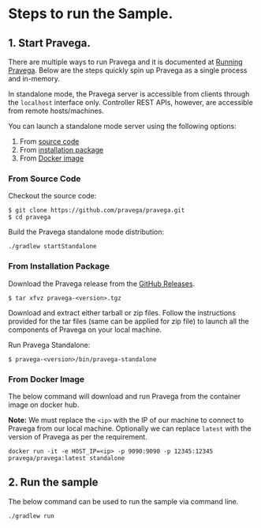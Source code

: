 # Steps to run the Sample.
## 1. Start Pravega.
There are multiple ways to run Pravega and it is documented at  [Running Pravega](https://github.com/pravega/pravega/blob/master/documentation/src/docs/deployment/deployment.md).
Below are the steps quickly spin up Pravega as a single process and in-memory.

In standalone mode, the Pravega server is accessible from clients through the `localhost` interface only. 
Controller REST APIs, however, are accessible from remote hosts/machines.

You can launch a standalone mode server using the following options:

1. From [source code](#from-source-code)
2. From [installation package](#from-installation-package)
3. From [Docker image](#from-docker-image)

### From Source Code

Checkout the source code:

```
$ git clone https://github.com/pravega/pravega.git
$ cd pravega
```

Build the Pravega standalone mode distribution:

```
./gradlew startStandalone
```

### From Installation Package

Download the Pravega release from the [GitHub Releases](https://github.com/pravega/pravega/releases).

```
$ tar xfvz pravega-<version>.tgz
```
Download and extract either tarball or zip files. Follow the instructions provided for the tar files (same can be applied for zip file) to launch all the components of Pravega on your local machine.

Run Pravega Standalone:

```
$ pravega-<version>/bin/pravega-standalone
```

### From Docker Image

The below command will download and run Pravega from the container image on docker hub.

**Note:** We must replace the `<ip>` with the IP of our machine to connect to Pravega from our local machine. Optionally we can replace `latest` with the version of Pravega as per the requirement.

```
docker run -it -e HOST_IP=<ip> -p 9090:9090 -p 12345:12345 pravega/pravega:latest standalone
```

## 2. Run the sample
The below command can be used to run the sample via command line.
```
./gradlew run
```